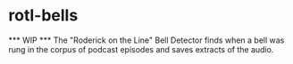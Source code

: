 # rotl-bells
*** WIP *** The "Roderick on the Line" Bell Detector finds when a bell was rung in the corpus of podcast episodes and saves extracts of the audio. 
